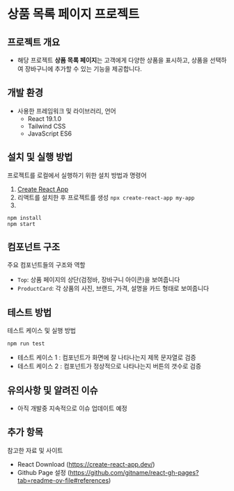 # 상품 목록 페이지 프로젝트

## 프로젝트 개요

- 해당 프로젝트 **상품 목록 페이지**는 고객에게 다양한 상품을 표시하고, 상품을 선택하여 장바구니에 추가할 수 있는 기능을 제공합니다.

## 개발 환경

- 사용한 프레임워크 및 라이브러리, 언어
  - React 19.1.0
  - Tailwind CSS
  - JavaScript ES6

## 설치 및 실행 방법

프로젝트를 로컬에서 실행하기 위한 설치 방법과 명령어

1. [Create React App](https://create-react-app.dev/) 
2. 리액트를 설치한 후 프로젝트를 생성 `npx create-react-app my-app`
3. 
```
npm install
npm start
```

## 컴포넌트 구조

주요 컴포넌트들의 구조와 역할
- `Top`: 상품 페이지의 상단(검정바, 장바구니 아이콘)을 보여줍니다
- `ProductCard`: 각 상품의 사진, 브랜드, 가격, 설명을 카드 형태로 보여줍니다

## 테스트 방법

테스트 케이스 및 실행 방법
```
npm run test
```

- 테스트 케이스 1 : <App/> 컴포넌트가 화면에 잘 나타나는지 제목 문자열로 검증
- 테스트 케이스 2 : <ProductCard/> 컴포넌트가 정상적으로 나타나는지 버튼의 갯수로 검증

## 유의사항 및 알려진 이슈

- 아직 개발중 지속적으로 이슈 업데이트 예정

## 추가 항목

참고한 자료 및 사이트
- React Download (https://create-react-app.dev/)
- Github Page 설정 (https://github.com/gitname/react-gh-pages?tab=readme-ov-file#references)
